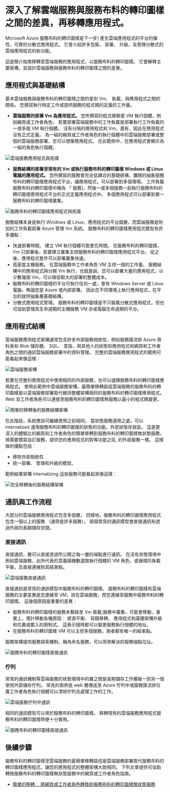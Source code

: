 <properties
   pageTitle="雲端服務與服務布料的轉印圖樣之間的差異 |Microsoft Azure"
   description="移轉概觀雲端服務的應用程式，以服務布料的轉印圖樣。"
   services="service-fabric"
   documentationCenter=".net"
   authors="vturecek"
   manager="timlt"
   editor=""/>

<tags
   ms.service="service-fabric"
   ms.devlang="dotNet"
   ms.topic="article"
   ms.tgt_pltfrm="NA"
   ms.workload="NA"
   ms.date="10/19/2016"
   ms.author="vturecek"/>

# <a name="learn-about-the-differences-between-cloud-services-and-service-fabric-before-migrating-applications"></a>深入了解雲端服務與服務布料的轉印圖樣之間的差異，再移轉應用程式。
Microsoft Azure 服務布料的轉印圖樣是下一步] 產生雲端應用程式的平台的彈性，可靠的分散式應用程式。 它會介紹許多包裝、 部署、 升級，及管理分散式的雲端應用程式的新功能。 

這是簡介指南移轉至雲端服務的應用程式，以服務布料的轉印圖樣。 它會解釋主要架構，並設計雲端服務與服務布料的轉印圖樣之間的差異。
 
## <a name="applications-and-infrastructure"></a>應用程式與基礎結構

基本雲端服務與服務布料的轉印圖樣之間的差別 Vm、 負載，與應用程式之間的關係。 您撰寫執行特定工作或提供服務的程式碼的定義的工作量。
 
 - **雲端服務的部署 Vm 為應用程式。** 您所撰寫的程式碼緊密 VM 執行個體，例如網頁或工作者角色。 若要部署雲端服務中的工作負載是部署執行工作負載的一或多個 VM 執行個體。 沒有分隔的應用程式和 Vm，還有，因此在應用程式沒有正式定義。 為一組的網頁或工作者角色的執行個體中的雲端服務部署或整個的雲端服務部署，您可以想像應用程式。 在此範例中，在應用程式會顯示為一組的角色執行個體。
 
![雲端服務應用程式與拓撲][1]

 - **服務結構的部署至現有的 Vm 或執行服務布料的轉印圖樣 Windows 或 Linux 電腦的應用程式。** 您所撰寫的服務會完全低耦合的基礎結構，離開的抽象服務布料的轉印圖樣應用程式平台，讓應用程式，可以部署到多個環境。 工作負載服務布料的轉印圖樣中稱為 「 服務]，然後一或多個服務一起執行服務布料的轉印圖樣應用程式平台的正式定義應用程式中。 多個應用程式可以部署到單一服務布料的轉印圖樣叢集。
 
![服務布料的轉印圖樣應用程式與拓撲][2]
 
服務結構本身是執行 Windows 或 Linux，應用程式的平台圖層，而雲端服務是附加的工作負載部署 Azure 管理 Vm 系統。
服務布料的轉印圖樣應用程式模型有許多優點︰

 - 快速部署時間。 建立 VM 執行個體可能會花時間。 在服務布料的轉印圖樣，Vm 只部署後，若要建立叢集主控服務布料的轉印圖樣應用程式平台。 從之後，應用程式套件可以部署叢集快速。
 - 高密度主機服務。 在雲端服務中工作者角色 VM 主控一個的工作量。 服務結構中的應用程式與分開 Vm 執行，也就是說，您可以部署大量的應用程式，以少數幾個 Vm，可以降低較大的部署的整體成本。
 - 服務布料的轉印圖樣的平台可執行任何一處，會有 Windows Server 或 Linux 電腦，無論您是 Azure 或內部部署。 因此在不同環境上執行應用程式，在平台的提供抽象層基礎結構。 
 - 分散式應用程式管理。 服務布料的轉印圖樣是不只裝載分散式應用程式，但也可協助管理其生命週期的主機服務 VM 亦或電腦生命週期的平台。

## <a name="application-architecture"></a>應用程式結構

雲端服務應用程式架構通常包含許多外部服務相依性，例如服務匯流排 Azure 資料表和 Blob 儲存體、 SQL、 意指，與其他人的狀態和應用程式和網頁和工作者角色之間的通訊雲端服務部署中的資料管理。 完整的雲端服務應用程式的範例可能看起來像這樣︰  

![雲端服務架構][9]

若要在完整的應用程式中使用相同的外部服務，也可以選擇服務布料的轉印圖樣應用程式。 使用此範例中雲端服務架構，最簡單移轉路徑雲端服務的服務布料的轉印圖樣是以雲端服務部署取代維持整體架構相同的服務布料的轉印圖樣應用程式。 Web 及工作者角色可以連接至服務布料的轉印圖樣無服務以最小的程式碼變更。

![簡單的移轉後的服務結構架構][10]

在此階段，系統應該可繼續使用之前相同。 當狀態服務適用之處，可以 internalized 運用服務布料的轉印圖樣的狀態的功能，外部狀態存放區。 這是更深入的體驗比的網頁和工作者角色的簡單移轉到服務布料的轉印圖樣無狀態服務，視需要撰寫自訂服務，提供您的應用程式的對等功能之前, 的外部服務一樣。 這樣做的優點包括︰ 

 - 移除外部相依性 
 - 統一部署、 管理和升級的模型。 
 
範例結果架構 internalizing 這些服務可能看起來像這樣︰

![完全移轉後的服務結構架構][11]

## <a name="communication-and-workflow"></a>通訊與工作流程

大部分的雲端服務應用程式包含多個層。 同樣地，服務布料的轉印圖樣應用程式包含一個以上的服務 （通常是許多服務）。 兩個常見的通訊模型會直接通訊和透過外部的長期儲存空間。

### <a name="direct-communication"></a>直接通訊

直接通訊，層可以直接透過所公開之每一層的端點進行通訊。 在沒有狀態環境中例如雲端服務，此所代表的意義隨機數選取執行個體的 VM 角色，或循環的負載平衡，及直接連線到其結束點。

![雲端服務直接通訊][5]

 直接通訊是常見的通訊模型中服務布料的轉印圖樣。 服務布料的轉印圖樣和雲端服務的主要差異是您連線至 VM，該在雲端服務，而您連線至服務中服務布料的轉印圖樣。 這幾個原因是重要的差異︰

 - 服務布料的轉印圖樣的服務未繫結至 Vm 裝載;服務中叢集，可能會移動，事實上，預計移動各種原因︰ 資源平衡、 容錯移轉、 應用程式和基礎架構升級和位置或載入的限制式。 這表示隨時都可以變更服務執行個體的地址。 
 - 在服務布料的轉印圖樣 VM 可以主控多個服務，兩者都有唯一的結束點。

服務架構提供服務探索機制，稱為命名服務，可以用來解決的服務端點位址。 

![服務布料的轉印圖樣直接通訊][6]

### <a name="queues"></a>佇列

常見的通訊機制等雲端服務的狀態環境中的層之間是長期儲存工作層級一到另一個使用外部儲存佇列。 常見的案例是 web 層傳送至 Azure 佇列中或服務匯流排位置工作者角色執行個體可以清除佇列及處理工作的工作。

![雲端服務佇列中通訊][7]

相同的通訊模型可以用於服務布料的轉印圖樣。 移轉現有的雲端服務應用程式服務布料的轉印圖樣時便十分實用。 

![服務布料的轉印圖樣直接通訊][8]
 
## <a name="next-steps"></a>後續步驟

服務布料的轉印圖樣至雲端服務的最簡單移轉路徑是雲端服務部署取代服務布料的轉印圖樣應用程式，讓您的應用程式的整體架構大致相同。 下列文章提供可協助轉換服務布料的轉印圖樣無狀態服務中的網頁或工作者角色指南。

 - [簡單的移轉︰ 將網頁或工作者角色轉換到服務布料的轉印圖樣無狀態服務](./service-fabric-cloud-services-migration-worker-role-stateless-service.md)

<!--Image references-->
[1]: ./media/service-fabric-cloud-services-migration-differences/topology-cloud-services.png
[2]: ./media/service-fabric-cloud-services-migration-differences/topology-service-fabric.png
[5]: ./media/service-fabric-cloud-services-migration-differences/cloud-service-communication-direct.png
[6]: ./media/service-fabric-cloud-services-migration-differences/service-fabric-communication-direct.png
[7]: ./media/service-fabric-cloud-services-migration-differences/cloud-service-communication-queues.png
[8]: ./media/service-fabric-cloud-services-migration-differences/service-fabric-communication-queues.png
[9]: ./media/service-fabric-cloud-services-migration-differences/cloud-services-architecture.png
[10]: ./media/service-fabric-cloud-services-migration-differences/service-fabric-architecture-simple.png
[11]: ./media/service-fabric-cloud-services-migration-differences/service-fabric-architecture-full.png
